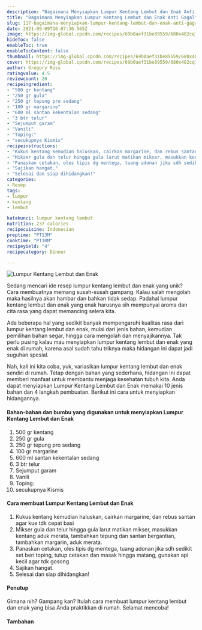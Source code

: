 ```yaml
---
description: "Bagaimana Menyiapkan Lumpur Kentang Lembut dan Enak Anti Gagal"
title: "Bagaimana Menyiapkan Lumpur Kentang Lembut dan Enak Anti Gagal"
slug: 117-bagaimana-menyiapkan-lumpur-kentang-lembut-dan-enak-anti-gagal
date: 2021-09-09T10:07:36.565Z
image: https://img-global.cpcdn.com/recipes/69b0aef31be89559/680x482cq70/lumpur-kentang-lembut-dan-enak-foto-resep-utama.jpg
hideToc: false
enableToc: true
enableTocContent: false
thumbnail: https://img-global.cpcdn.com/recipes/69b0aef31be89559/680x482cq70/lumpur-kentang-lembut-dan-enak-foto-resep-utama.jpg
cover: https://img-global.cpcdn.com/recipes/69b0aef31be89559/680x482cq70/lumpur-kentang-lembut-dan-enak-foto-resep-utama.jpg
author: Gregory Ross
ratingvalue: 4.5
reviewcount: 20
recipeingredient:
- "500 gr kentang"
- "250 gr gula"
- "250 gr tepung pro sedang"
- "100 gr margarine"
- "600 ml santan kekentalan sedang"
- "3 btr telur"
- "Sejumput garam"
- "Vanili"
- "Toping:"
- "secukupnya Kismis"
recipeinstructions:
- "Kukus kentang kemudian haluskan, cairkan margarine, dan rebus santan agar kue tdk cepat basi"
- "Mikser gula dan telur hingga gula larut matikan mikser, masukkan kentang aduk merata, tambahkan tepung dan santan bergantian, tambahkan margarin, aduk merata."
- "Panaskan cetakan, oles tipis dg mentega, tuang adonan jika sdh sedikit set beri toping, tutup cetakan dan masak hingga matang, gunakan api kecil agar tdk gosong"
- "Sajikan hangat."
- "Selesai dan siap dihidangkan!"
categories:
- Resep
tags:
- lumpur
- kentang
- lembut

katakunci: lumpur kentang lembut 
nutrition: 237 calories
recipecuisine: Indonesian
preptime: "PT13M"
cooktime: "PT30M"
recipeyield: "4"
recipecategory: Dinner

---
```



![Lumpur Kentang Lembut dan Enak](https://img-global.cpcdn.com/recipes/69b0aef31be89559/680x482cq70/lumpur-kentang-lembut-dan-enak-foto-resep-utama.jpg)

Sedang mencari ide resep lumpur kentang lembut dan enak yang unik? Cara membuatnya memang susah-susah gampang. Kalau salah mengolah maka hasilnya akan hambar dan bahkan tidak sedap. Padahal lumpur kentang lembut dan enak yang enak harusnya sih mempunyai aroma dan cita rasa yang dapat memancing selera kita.

Ada beberapa hal yang sedikit banyak mempengaruhi kualitas rasa dari lumpur kentang lembut dan enak, mulai dari jenis bahan, kemudian pemilihan bahan segar, hingga cara mengolah dan menyajikannya. Tak perlu pusing kalau mau menyiapkan lumpur kentang lembut dan enak yang enak di rumah, karena asal sudah tahu triknya maka hidangan ini dapat jadi suguhan spesial.



Nah, kali ini kita coba, yuk, variasikan lumpur kentang lembut dan enak sendiri di rumah. Tetap dengan bahan yang sederhana, hidangan ini dapat memberi manfaat untuk membantu menjaga kesehatan tubuh kita. Anda dapat menyiapkan Lumpur Kentang Lembut dan Enak memakai 10 jenis bahan dan 4 langkah pembuatan. Berikut ini cara untuk menyiapkan hidangannya.

<!--inarticleads1-->

#### Bahan-bahan dan bumbu yang digunakan untuk menyiapkan Lumpur Kentang Lembut dan Enak

1. 500 gr kentang
1. 250 gr gula
1. 250 gr tepung pro sedang
1. 100 gr margarine
1. 600 ml santan kekentalan sedang
1. 3 btr telur
1. Sejumput garam
1. Vanili
1. Toping:
1. secukupnya Kismis

<!--inarticleads2-->

#### Cara membuat Lumpur Kentang Lembut dan Enak

1. Kukus kentang kemudian haluskan, cairkan margarine, dan rebus santan agar kue tdk cepat basi
1. Mikser gula dan telur hingga gula larut matikan mikser, masukkan kentang aduk merata, tambahkan tepung dan santan bergantian, tambahkan margarin, aduk merata.
1. Panaskan cetakan, oles tipis dg mentega, tuang adonan jika sdh sedikit set beri toping, tutup cetakan dan masak hingga matang, gunakan api kecil agar tdk gosong
1. Sajikan hangat.
1. Selesai dan siap dihidangkan!

#### Penutup

Gimana nih? Gampang kan? Itulah cara membuat lumpur kentang lembut dan enak yang bisa Anda praktikkan di rumah. Selamat mencoba!

#### Tambahan



